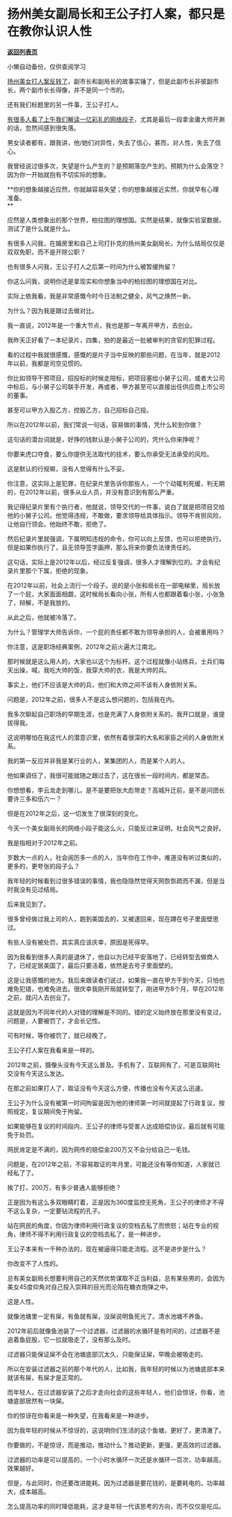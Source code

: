 # 扬州美女副局长和王公子打人案，都只是在教你认识人性

[**返回列表页**](/gzh/记忆承载3)

小懒自动备份，仅供查阅学习

[扬州美女打人案反转了](http://mp.weixin.qq.com/s?__biz=Mzg4MTg2MzU3Mg==&mid=2247483782&idx=1&sn=81380067b6111b8a4e412b014b6a6591&chksm=cf5e3f7df829b66b0642d6a3dc1adbfb4c0220768dfeadc7b1efcb10277243a6d78a140eb402&scene=21#wechat_redirect)，副市长和副局长的故事实锤了，但是此副市长非彼副市长，两个副市长长得像，并不是同一个市的。

还有我们标题里的另一件事，王公子打人。

[有很多人看了上午我们解读一亿彩礼的网络段子](http://mp.weixin.qq.com/s?__biz=MzU0MjYwNDU2Mw==&mid=2247509379&idx=1&sn=0dbb7f235a885c28e5bc56476efea09e&chksm=fb1ac9ffcc6d40e9ae829e7c193584e264ce04996eb69c840016148629c5c39eaff2b749506b&scene=21#wechat_redirect)，尤其是最后一段拿金庸大师开涮的话，忽然间感到很失落。  

男女读者都有，跟我讲，他/她们对异性，失去了信心，甚而，对人性，失去了信心。  

我曾经说过很多次，失望是什么产生的？是预期落空产生的。预期为什么会落空？因为你一开始就抱有不切实际的想象。  

 **你的想象越接近应然，你就越容易失望；你的想象越接近实然，你就早有心理准备。  
**

应然是人类想象出的那个世界，柏拉图的理想国。实然是结果，就像实验室数据，测试了是什么就是什么。  

有很多人问我，在婚房里和自己上司打扑克的扬州美女副局长，为什么结局仅仅是双双免职，而不是开除公职？  

也有很多人问我，王公子打人之后第一时间为什么被暂缓拘留？  

你这么问我，说明你还是拿现实和你想象当中的柏拉图的理想国在对比。  

实际上依我看，我是非常感慨今时今日法制之健全，风气之焕然一新。  

为什么？因为我是跟过去做对比。  

我一直说，2012年是一个重大节点，我也是那一年离开甲方，去创业。  

我昨天正好看了一本纪录片，四集，拍的是最近一批被审判的贪官的犯罪过程。

看的过程中我就很感慨，感慨的是片子当中反映的那些问题，在当年，就是2012年以前，我都是司空见惯的。  

你比如领导干预项目，招投标的时候走陪标，把项目塞给小舅子公司，或者大公司中标后，与小舅子公司联手开发，再或者，甲方甚至可以直接出任供应商上市公司的董事。

甚至可以甲方入股乙方，控股乙方，自己招标自己投。  

所以在2012年以前，我们常说一句话，容易做的事情，凭什么轮到你做？  

这句话的潜台词就是，好挣的钱默认是小舅子公司的，凭什么你来挣呢？

你要来虎口夺食，要么你提供无法取代的技术，要么你承受无法承受的风险。

这是默认的行规嘛，没有人觉得有什么不妥。  

你注意，这实际上是犯罪，在纪录片里告诉你那些人，一个个动辄判死缓，判无期的，在2012年以前，很多从业人员，并没有意识到有那么严重。  

我记得纪录片里有个执行者，他就说，领导交代的一件事，说白了就是把项目交给他的小舅子公司。他觉得违规，不敢做，要求领导给具体指示。领导不肯担风险，让他自行领会。他始终不敢，拒绝了。

然后纪录片里就强调，下属明知违规的命令，你可以向上反馈，也可以拒绝执行。但是如果你执行了，且无领导签字画押，那么将来你要负法律责任的。  

这句话，实际上是2012年以后，经过反复强调，很多人才理解到位的。才会有纪录片里那个下属，拒绝的现象。  

在2012年以前，社会上流行一个段子。说的是小张和局长在一部电梯里，局长放了一个屁，大家面面相觑，这时候局长看向小张，所有人也都跟着看小张，小张急了，辩解，不是我放的。  

从此之后，他就被冷落了。  

为什么？管理学大师告诉你，一个屁的责任都不敢为领导承担的人，会被重用吗？

你注意，这是职场经典案例，2012年之前火遍大江南北。

那时候就是这么用人的，大家也以这个为标杆。这个过程就像小站练兵，士兵们每天出操，喊，我吃大帅的饭，我穿大帅的衣，我是大帅的兵。  

事实上，他们不应该是大帅的兵，他们和大帅之间不该有人身依附关系。  

问题是，2012年之前，很多人不是这么想问题的，包括我在内。  

我多次聊起自己职场的早期生涯，也是充满了人身依附关系的。我开口就是，谁提拔得我。  

这说明哪怕在我这代人的潜意识里，依然有着很深的大名和家臣之间的人身依附关系。

我的第一反应并非我是某行业的人，某集团的人，而是某个人的人。  

他如果调任了，我很可能就随之跟过去了，这在很长一段时间内，都是常态。

你想想看，李云龙走到哪儿，是不是要把张大彪带走？高城升迁前，是不是问团长要许三多和伍六一？

但是在2012年之后，这一切发生了很深刻的变化。  

今天一个美女副局长的网络小段子能这么火，只能反过来证明，社会风气之良好。

我是指相对于2012年之前。

岁数大一点的人，社会阅历多一点的人，当年你在工作中，难道没有听过类似的，更多的，更夸张的段子么？  

我年轻的时候看到过很多错误的事情，我也隐隐然觉得天网恢恢疏而不漏，但是当时我没有见过结局。  

后来我见到了。  

很多曾经做过我上司的人，跑到美国去的，又被逮回来，现在蹲在号子里面壁思过。  

有些人没有被处罚，其实真应该庆幸，原因是死得早。  

因为我看到很多人真的是退休了，他自以为已经平安落地了，已经转型去做商人了，已经定居美国了，最后只要活着，依然是去号子里面壁的。  

这是让我感慨的地方。我后来跟读者们说过，如果我一直在甲方干到今天，只怕也难免犯错，也难免进去。很庆幸我刚开局就转型了，刚进甲方8个月，早在2012年之前，就闪人去创业了。  

这就是因为不同年代的人对错的理解是不同的。错的定义始终放在那里没有变过，问题是，人要被罚了，才会长记性。

可有时候，等你被罚了，就已经晚了。

王公子打人案在我看来是一样的。  

2012年之前，摄像头没有今天这么普及。手机有了，互联网有了，可是互联网社交没有今天这么发达。  

在那之前如果打人了，取证没有今天这么方便，传播也没有今天这么迅速。

王公子为什么没有被第一时间拘留是因为他的律师第一时间就提起了行政复议，按照规定，复议期间免于拘留。  

如果能够在复议的时间段内，王公子的律师与受害人达成赔偿协议，最后就有可能免于处罚。  

网民肯定是不满的，因为网传的赔偿金200万又不会分给自己一毛钱。  

问题是，在2012年之前，不容易取证的年月里，可能还没有等你知道，人家就已经私了了。

挨了打，200万，有多少普通人能够拒绝？  

正是因为有这么多双眼睛盯着，正是因为360度监控无死角，王公子的律师才不得不这么复杂，一定要钻流程的孔子。

站在网民的角度，你因为律师利用行政复议的空档去私了而愤怒；站在专业的视角，律师不得不利用行政复议的空档去私了，是一种进步。

王公子本来有一千种办法的，现在被逼得只能走流程。这不是进步是什么？  

你改变不了人性的。

总有美女副局长想要利用自己的天然优势谋取不正当利益，总有某些男的，会因为美女45度仰角对自己投入崇拜的目光而沦陷在糖衣炮弹之中。  

这是人性。  

就像池塘里一定有屎，有鱼就有屎，没屎说明鱼死光了。清水池塘不养鱼。

2012年前后就像鱼池装了一个过滤器，过滤器的水循环是有时间的，过滤器不是追着鱼屁股，它一拉就吸走了，没有那么及时。  

过滤器只能保证屎不会在池塘底部沉太久，只能保证屎，早晚会被吸走的。  

所以在安装过滤器之前的那个年代的人，比如我，我年轻的时候以为池塘底部本来就该有屎，有屎才是正常的。  

而年轻人，在过滤器安装了之后才走向社会的这些年轻人，他们会惊讶，你看，池塘底部居然有一块屎。

你的惊讶在你看来是一种失望，在我看来是一种进步。  

因为我年轻的时候从不惊讶的，这说明你们生活的这个鱼塘，更好了，更清澈了。  

你要做的，不是惊讶，而是推动，推动什么？推动更新，更强，更高效的过滤器。  

过滤器的功率是可以提高的，一个小时水循环一次还是水循环一百次，功率越高，效果越好。  

但是，与此同时，你还要改进能耗。因为过滤器是要花钱的，是要耗电的。功率越大，成本越高。

怎么提高功率的同时降低能耗，这才是年轻一代该思考的方向，而不仅仅是吃瓜。

